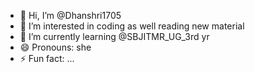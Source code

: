 - 👋 Hi, I’m @Dhanshri1705
- 👀 I’m interested in coding as well reading new material
- 🌱 I’m currently learning @SBJITMR_UG_3rd yr
- 😄 Pronouns: she
- ⚡ Fun fact: ...

<!---
Dhanshri1705/Dhanshri1705 is a ✨ special ✨ repository because its `README.md` (this file) appears on your GitHub profile.
You can click the Preview link to take a look at your changes.
--->
